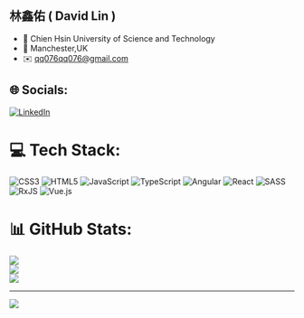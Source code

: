 ## 林鑫佑 ( David Lin )

 - 📖 Chien Hsin University of Science and Technology
 - 📍 Manchester,UK
 - ✉️ qq076qq076@gmail.com

## 🌐 Socials:
[![LinkedIn](https://img.shields.io/badge/LinkedIn-%230077B5.svg?logo=linkedin&logoColor=white)](https://linkedin.com/in/davidlin076) 

# 💻 Tech Stack:
![CSS3](https://img.shields.io/badge/css3-%231572B6.svg?style=for-the-badge&logo=css3&logoColor=white) ![HTML5](https://img.shields.io/badge/html5-%23E34F26.svg?style=for-the-badge&logo=html5&logoColor=white) ![JavaScript](https://img.shields.io/badge/javascript-%23323330.svg?style=for-the-badge&logo=javascript&logoColor=%23F7DF1E) ![TypeScript](https://img.shields.io/badge/typescript-%23007ACC.svg?style=for-the-badge&logo=typescript&logoColor=white) ![Angular](https://img.shields.io/badge/angular-%23DD0031.svg?style=for-the-badge&logo=angular&logoColor=white) ![React](https://img.shields.io/badge/react-%2320232a.svg?style=for-the-badge&logo=react&logoColor=%2361DAFB) ![SASS](https://img.shields.io/badge/SASS-hotpink.svg?style=for-the-badge&logo=SASS&logoColor=white) ![RxJS](https://img.shields.io/badge/rxjs-%23B7178C.svg?style=for-the-badge&logo=reactivex&logoColor=white) ![Vue.js](https://img.shields.io/badge/vuejs-%2335495e.svg?style=for-the-badge&logo=vuedotjs&logoColor=%234FC08D)
# 📊 GitHub Stats:
![](https://github-readme-stats.vercel.app/api?username=qq076qq076&theme=dark&hide_border=false&include_all_commits=false&count_private=false)<br/>
![](https://github-readme-streak-stats.herokuapp.com/?user=qq076qq076&theme=dark&hide_border=false)<br/>
![](https://github-readme-stats.vercel.app/api/top-langs/?username=qq076qq076&theme=dark&hide_border=false&include_all_commits=false&count_private=false&layout=compact)

---
[![](https://visitcount.itsvg.in/api?id=qq076qq076&icon=0&color=0)](https://visitcount.itsvg.in)
